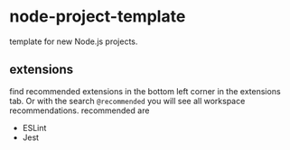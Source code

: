 # node-project-template

template for new Node.js projects.

## extensions
find recommended extensions in the bottom left corner in the extensions tab. Or with the search `@recommended` you will see all workspace recommendations.
recommended are
* ESLint
* Jest
